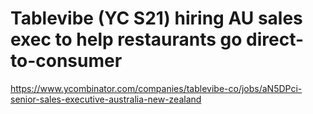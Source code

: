 # Tablevibe (YC S21) hiring AU sales exec to help restaurants go direct-to-consumer 
 <https://www.ycombinator.com/companies/tablevibe-co/jobs/aN5DPci-senior-sales-executive-australia-new-zealand>